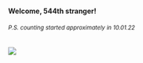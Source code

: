 #### Welcome, 544th stranger!

###### <sup>P.S. counting started approximately in 10.01.22</sup>

<img src="https://kraftwerk28.pp.ua/vcnt.png"></img>
